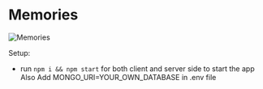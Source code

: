 # Memories

![Memories](https://i.ibb.co/Z8Y0CJv/Screenshot-2020-10-30-at-11-10-04.png)


Setup:
- run ```npm i && npm start``` for both client and server side to start the app
Also Add MONGO_URI=YOUR_OWN_DATABASE in .env file
